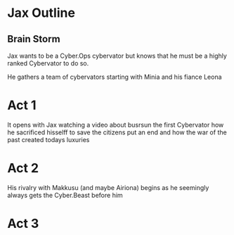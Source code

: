 # Jax Outline
## Brain Storm
Jax wants to be a Cyber.Ops cybervator but knows that he must be a highly ranked Cybervator to do so.

He gathers a team of cybervators starting with Minia and his fiance Leona


# Act 1
It opens with Jax watching a video about busrsun the first Cybervator how he sacrificed hisselff to save the citizens put an end and how the war of the past created todays luxuries
# Act 2
His rivalry with Makkusu (and maybe Airiona) begins as he seemingly always gets the Cyber.Beast before him
# Act 3
